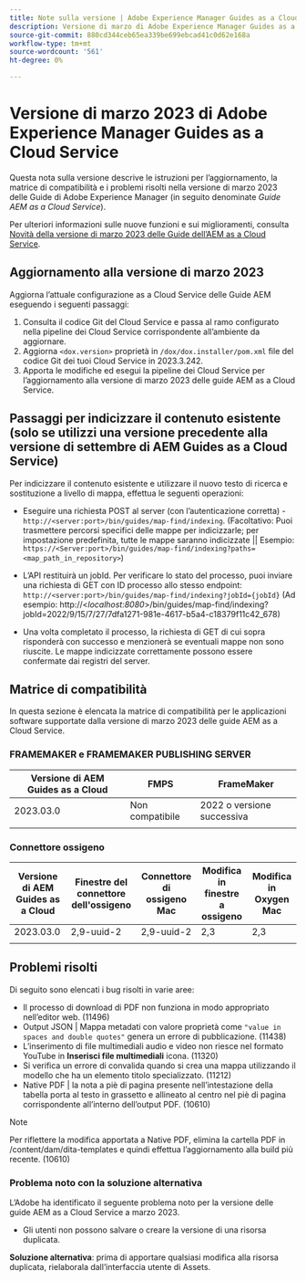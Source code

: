 ```yaml
---
title: Note sulla versione | Adobe Experience Manager Guides as a Cloud Service, versione di marzo 2023
description: Versione di marzo di Adobe Experience Manager Guides as a Cloud Service
source-git-commit: 880cd344ceb65ea339be699ebcad41c0d62e168a
workflow-type: tm+mt
source-wordcount: '561'
ht-degree: 0%

---
```


# Versione di marzo 2023 di Adobe Experience Manager Guides as a Cloud Service

Questa nota sulla versione descrive le istruzioni per l’aggiornamento, la matrice di compatibilità e i problemi risolti nella versione di marzo 2023 delle Guide di Adobe Experience Manager (in seguito denominate *Guide AEM as a Cloud Service*).

Per ulteriori informazioni sulle nuove funzioni e sui miglioramenti, consulta [Novità della versione di marzo 2023 delle Guide dell’AEM as a Cloud Service](whats-new-2023.3.0.md).

## Aggiornamento alla versione di marzo 2023

Aggiorna l’attuale configurazione as a Cloud Service delle Guide AEM eseguendo i seguenti passaggi:
1. Consulta il codice Git del Cloud Service e passa al ramo configurato nella pipeline dei Cloud Service corrispondente all’ambiente da aggiornare.
2. Aggiorna `<dox.version>` proprietà in `/dox/dox.installer/pom.xml` file del codice Git dei tuoi Cloud Service in 2023.3.242.
3. Apporta le modifiche ed esegui la pipeline dei Cloud Service per l’aggiornamento alla versione di marzo 2023 delle guide AEM as a Cloud Service.

## Passaggi per indicizzare il contenuto esistente (solo se utilizzi una versione precedente alla versione di settembre di AEM Guides as a Cloud Service)

Per indicizzare il contenuto esistente e utilizzare il nuovo testo di ricerca e sostituzione a livello di mappa, effettua le seguenti operazioni:

* Eseguire una richiesta POST al server (con l’autenticazione corretta) - `http://<server:port>/bin/guides/map-find/indexing`.
(Facoltativo: Puoi trasmettere percorsi specifici delle mappe per indicizzarle; per impostazione predefinita, tutte le mappe saranno indicizzate || Esempio: `https://<Server:port>/bin/guides/map-find/indexing?paths=<map_path_in_repository>`)

* L’API restituirà un jobId. Per verificare lo stato del processo, puoi inviare una richiesta di GET con ID processo allo stesso endpoint: `http://<server:port>/bin/guides/map-find/indexing?jobId={jobId}`
(Ad esempio: http://&lt;_localhost:8080_>/bin/guides/map-find/indexing?jobId=2022/9/15/7/27/7dfa1271-981e-4617-b5a4-c18379f11c42_678)

* Una volta completato il processo, la richiesta di GET di cui sopra risponderà con successo e menzionerà se eventuali mappe non sono riuscite. Le mappe indicizzate correttamente possono essere confermate dai registri del server.

## Matrice di compatibilità

In questa sezione è elencata la matrice di compatibilità per le applicazioni software supportate dalla versione di marzo 2023 delle guide AEM as a Cloud Service.

### FRAMEMAKER e FRAMEMAKER PUBLISHING SERVER

| Versione di AEM Guides as a Cloud | FMPS | FrameMaker |
| --- | --- | --- |
| 2023.03.0 | Non compatibile | 2022 o versione successiva |
| | | |


### Connettore ossigeno

| Versione di AEM Guides as a Cloud | Finestre del connettore dell&#39;ossigeno | Connettore di ossigeno Mac | Modifica in finestre a ossigeno | Modifica in Oxygen Mac |
| --- | --- | --- | --- | --- |
| 2023.03.0 | 2,9-uuid-2 | 2,9-uuid-2 | 2,3 | 2,3 |
|  |  |  |  |

## Problemi risolti

Di seguito sono elencati i bug risolti in varie aree:

* Il processo di download di PDF non funziona in modo appropriato nell’editor web. (11496)
* Output JSON | Mappa metadati con valore proprietà come `"value in spaces and double quotes"` genera un errore di pubblicazione. (11438)
* L’inserimento di file multimediali audio e video non riesce nel formato YouTube in **Inserisci file multimediali** icona. (11320)
* Si verifica un errore di convalida quando si crea una mappa utilizzando il modello che ha un elemento titolo specializzato. (11212)
* Native PDF | la nota a piè di pagina presente nell’intestazione della tabella porta al testo in grassetto e allineato al centro nel piè di pagina corrispondente all’interno dell’output PDF. (10610)
>[!NOTE]
>
>Per riflettere la modifica apportata a Native PDF, elimina la cartella PDF in /content/dam/dita-templates e quindi effettua l’aggiornamento alla build più recente. (10610)

### Problema noto con la soluzione alternativa

L’Adobe ha identificato il seguente problema noto per la versione delle guide AEM as a Cloud Service a marzo 2023.

* Gli utenti non possono salvare o creare la versione di una risorsa duplicata.

**Soluzione alternativa**: prima di apportare qualsiasi modifica alla risorsa duplicata, rielaborala dall’interfaccia utente di Assets.
